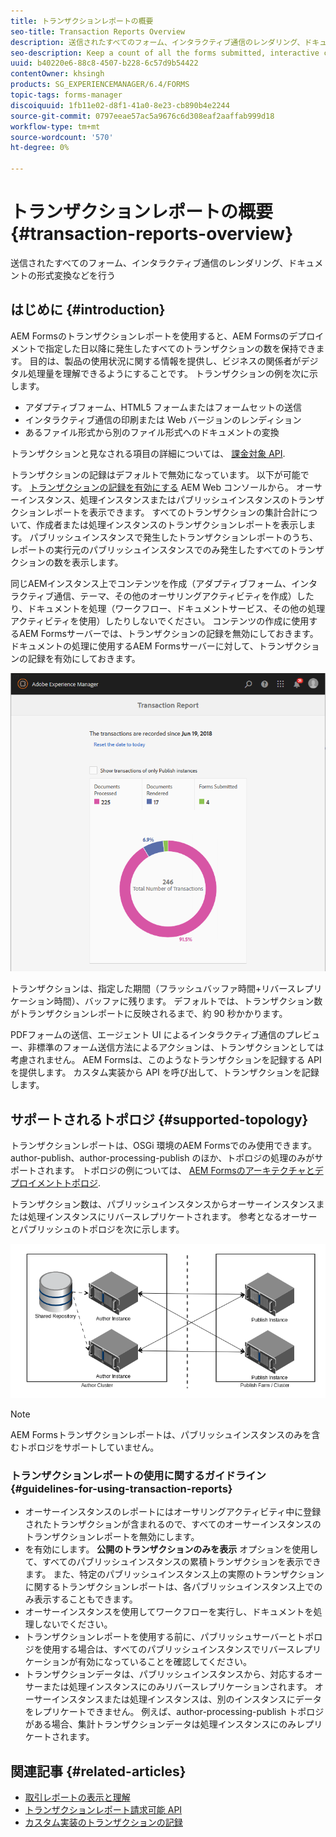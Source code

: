```yaml
---
title: トランザクションレポートの概要
seo-title: Transaction Reports Overview
description: 送信されたすべてのフォーム、インタラクティブ通信のレンダリング、ドキュメントの形式変換などを行う
seo-description: Keep a count of all the forms submitted, interactive communication rendered, Documents converted to one format to another, and more
uuid: b40220e6-88c8-4507-b228-6c57d9b54422
contentOwner: khsingh
products: SG_EXPERIENCEMANAGER/6.4/FORMS
topic-tags: forms-manager
discoiquuid: 1fb11e02-d8f1-41a0-8e23-cb890b4e2244
source-git-commit: 0797eeae57ac5a9676c6d308eaf2aaffab999d18
workflow-type: tm+mt
source-wordcount: '570'
ht-degree: 0%

---
```



# トランザクションレポートの概要 {#transaction-reports-overview}

送信されたすべてのフォーム、インタラクティブ通信のレンダリング、ドキュメントの形式変換などを行う

## はじめに {#introduction}

AEM Formsのトランザクションレポートを使用すると、AEM Formsのデプロイメントで指定した日以降に発生したすべてのトランザクションの数を保持できます。 目的は、製品の使用状況に関する情報を提供し、ビジネスの関係者がデジタル処理量を理解できるようにすることです。 トランザクションの例を次に示します。

* アダプティブフォーム、HTML5 フォームまたはフォームセットの送信
* インタラクティブ通信の印刷または Web バージョンのレンディション
* あるファイル形式から別のファイル形式へのドキュメントの変換

トランザクションと見なされる項目の詳細については、 [課金対象 API](/help/forms/using/transaction-reports-billable-apis.md).

トランザクションの記録はデフォルトで無効になっています。 以下が可能です。 [トランザクションの記録を有効にする](/help/forms/using/viewing-and-understanding-transaction-reports.md#setting-up-transaction-reports) AEM Web コンソールから。 オーサーインスタンス、処理インスタンスまたはパブリッシュインスタンスのトランザクションレポートを表示できます。 すべてのトランザクションの集計合計について、作成者または処理インスタンスのトランザクションレポートを表示します。 パブリッシュインスタンスで発生したトランザクションレポートのうち、レポートの実行元のパブリッシュインスタンスでのみ発生したすべてのトランザクションの数を表示します。

同じAEMインスタンス上でコンテンツを作成（アダプティブフォーム、インタラクティブ通信、テーマ、その他のオーサリングアクティビティを作成）したり、ドキュメントを処理（ワークフロー、ドキュメントサービス、その他の処理アクティビティを使用）したりしないでください。 コンテンツの作成に使用するAEM Formsサーバーでは、トランザクションの記録を無効にしておきます。 ドキュメントの処理に使用するAEM Formsサーバーに対して、トランザクションの記録を有効にしておきます。

![sample-transaction-report-author-1](assets/sample-transaction-report-author-1.png)

トランザクションは、指定した期間（フラッシュバッファ時間+リバースレプリケーション時間）、バッファに残ります。 デフォルトでは、トランザクション数がトランザクションレポートに反映されるまで、約 90 秒かかります。

PDFフォームの送信、エージェント UI によるインタラクティブ通信のプレビュー、非標準のフォーム送信方法によるアクションは、トランザクションとしては考慮されません。 AEM Formsは、このようなトランザクションを記録する API を提供します。 カスタム実装から API を呼び出して、トランザクションを記録します。

## サポートされるトポロジ {#supported-topology}

トランザクションレポートは、OSGi 環境のAEM Formsでのみ使用できます。 author-publish、author-processing-publish のほか、トポロジの処理のみがサポートされます。 トポロジの例については、 [AEM Formsのアーキテクチャとデプロイメントトポロジ](/help/forms/using/transaction-reports-overview.md).

トランザクション数は、パブリッシュインスタンスからオーサーインスタンスまたは処理インスタンスにリバースレプリケートされます。 参考となるオーサーとパブリッシュのトポロジを次に示します。

![simple-author-publish-topology](assets/simple-author-publish-topology.png)

>[!NOTE]
>
>AEM Formsトランザクションレポートは、パブリッシュインスタンスのみを含むトポロジをサポートしていません。

### トランザクションレポートの使用に関するガイドライン {#guidelines-for-using-transaction-reports}

* オーサーインスタンスのレポートにはオーサリングアクティビティ中に登録されたトランザクションが含まれるので、すべてのオーサーインスタンスのトランザクションレポートを無効にします。
* を有効にします。 **公開のトランザクションのみを表示** オプションを使用して、すべてのパブリッシュインスタンスの累積トランザクションを表示できます。 また、特定のパブリッシュインスタンス上の実際のトランザクションに関するトランザクションレポートは、各パブリッシュインスタンス上でのみ表示することもできます。
* オーサーインスタンスを使用してワークフローを実行し、ドキュメントを処理しないでください。
* トランザクションレポートを使用する前に、パブリッシュサーバーとトポロジを使用する場合は、すべてのパブリッシュインスタンスでリバースレプリケーションが有効になっていることを確認してください。
* トランザクションデータは、パブリッシュインスタンスから、対応するオーサーまたは処理インスタンスにのみリバースレプリケーションされます。 オーサーインスタンスまたは処理インスタンスは、別のインスタンスにデータをレプリケートできません。 例えば、author-processing-publish トポロジがある場合、集計トランザクションデータは処理インスタンスにのみレプリケートされます。

## 関連記事 {#related-articles}

* [取引レポートの表示と理解](/help/forms/using/viewing-and-understanding-transaction-reports.md)
* [トランザクションレポート請求可能 API](/help/forms/using/transaction-reports-billable-apis.md)
* [カスタム実装のトランザクションの記録](/help/forms/using/record-transaction-custom-implementation.md)

